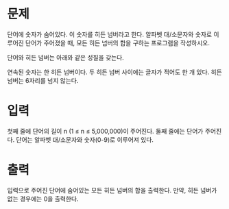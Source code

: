 # 문제
단어에 숫자가 숨어있다. 이 숫자를 히든 넘버라고 한다. 알파벳 대/소문자와 숫자로 이루어진 단어가 주어졌을 때, 모든 히든 넘버의 합을 구하는 프로그램을 작성하시오.

단어와 히든 넘버는 아래와 같은 성질을 갖는다.

연속된 숫자는 한 히든 넘버이다.
두 히든 넘버 사이에는 글자가 적어도 한 개 있다.
히든 넘버는 6자리를 넘지 않는다.
# 입력
첫째 줄에 단어의 길이 n (1 ≤ n ≤ 5,000,000)이 주어진다. 둘째 줄에는 단어가 주어진다. 단어는 알파벳 대/소문자와 숫자(0-9)로 이루어져 있다. 

# 출력
입력으로 주어진 단어에 숨어있는 모든 히든 넘버의 합을 출력한다. 만약, 히든 넘버가 없는 경우에는 0을 출력한다.